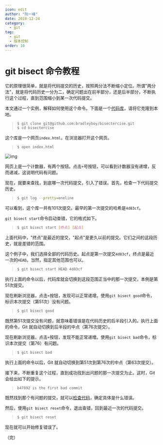 ```yaml
---
icon: edit
author: "阮一峰"
date: 2018-12-24
category:
  - git
tag:
  - git
  - 版本控制
order: 10
---
```


# git bisect 命令教程

它的原理很简单，就是将代码提交的历史，按照两分法不断缩小定位。所谓"两分法"，就是将代码历史一分为二，确定问题出在前半部分，还是后半部分，不断执行这个过程，直到范围缩小到某一次代码提交。

本文通过一个实例，解释如何使用这个命令。下面是一个[代码库](https://github.com/bradleyboy/bisectercise)，请将它克隆到本地。

> ```bash
> $ git clone git@github.com:bradleyboy/bisectercise.git
> $ cd bisectercise
> ```

这个库是一个网页`index.html`，在浏览器打开这个网页。

> ```bash
> $ open index.html
> ```

![img](https://www.wangbase.com/blogimg/asset/201812/bg2018122401.png)

网页上是一个计数器，有两个按钮。点击`+`号按钮，可以看到计数器没有递增，反而递减，这说明代码有问题。

现在，就要来查找，到底哪一次代码提交，引入了错误。首先，检查一下代码提交历史。

> ```bash
> $ git log --pretty=oneline
> ```

可以看到，这个库一共有101次提交。最早的第一次提交的哈希是`4d83cf`。

`git bisect start`命令启动查错，它的格式如下。

> ```bash
> $ git bisect start [终点] [起点]
> ```

上面代码中，"终点"是最近的提交，"起点"是更久以前的提交。它们之间的这段历史，就是差错的范围。

这个例子中，我们选择全部的代码历史。起点是第一次提交`4d83cf`，终点是最近一次的`HEAD`。当然，指定其他范围也可以。

> ```bash
> $ git bisect start HEAD 4d83cf
> ```

执行上面的命令以后，代码库就会切换到这段范围正当中的那一次提交，本例是第51次提交。

现在刷新浏览器，点击`+`按钮，发现可以正常递增。使用`git bisect good`命令，标识本次提交（第51次）没有问题。

> ```bash
> $ git bisect good
> ```

既然第51次提交没有问题，就意味着错误是在代码历史的后半段引入的。执行上面的命令，Git 就自动切换到后半段的中点（第76次提交）。

现在刷新浏览器，点击`+`按钮，发现不能正常递增。使用`git bisect bad`命令，标识本次提交（第76）有问题。

> ```bash
> $ git bisect bad
> ```

执行上面的命令以后，Git 就自动切换到第51次到第76次的中点（第63次提交）。

接下来，不断重复这个过程，直到成功找到出问题的那一次提交为止。这时，Git 会给出如下的提示。

> ```bash
> b47892 is the first bad commit
> ```

既然找到那个有问题的提交，就可以[检查代码](https://github.com/bradleyboy/bisectercise/commit/b47892adec22ee3b0330aff37cbc5e695dfb99d6)，确定具体是什么错误。

然后，使用`git bisect reset`命令，退出查错，回到最近一次的代码提交。

> ```bash
> $ git bisect reset
> ```

现在就可以开始修复错误了。

（完）
